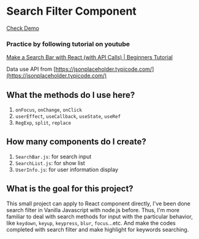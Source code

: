 # Search Filter Component
[Check Demo](https://search.seekdecor.online/)

### Practice by following tutorial on youtube 

[Make a Search Bar with React (with API Calls) | Beginners Tutorial](https://www.youtube.com/watch?v=sWVgMcz8Q44&ab_channel=CodeComplete)

Data use API from [https://jsonplaceholder.typicode.com/](https://jsonplaceholder.typicode.com/)

## What the methods do I use here?
1. `onFocus`, `onChange`, `onClick`
2. `userEffect`, `useCallback`, `useState`, `useRef`
3. `RegExp`, `split`, `replace`

## How many components do I create?
1. `SearchBar.js`: for search input
2. `SearchList.js`: for show list
3. `UserInfo.js`: for user information display

## What is the goal for this project?
This small project can apply to React component directly, I've been done search filter in Vanilla Javascript with node.js before. Thus, I'm more familiar to deal with search methods for input with the particular behavior, like `keydown`, `keyup`, `keypress`, `blur`, `focus`...etc. And make the codes completed with search filter and make highlight for keywords searching.
